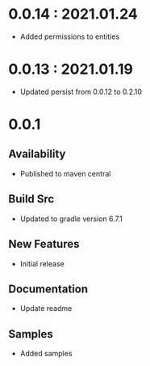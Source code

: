 # 0.0.14 : 2021.01.24
- Added permissions to entities 

# 0.0.13 : 2021.01.19
- Updated persist from 0.0.12 to 0.2.10

# 0.0.1
## Availability
- Published to maven central

## Build Src
- Updated to gradle version 6.7.1

## New Features
- Initial release

## Documentation
- Update readme

## Samples
- Added samples
